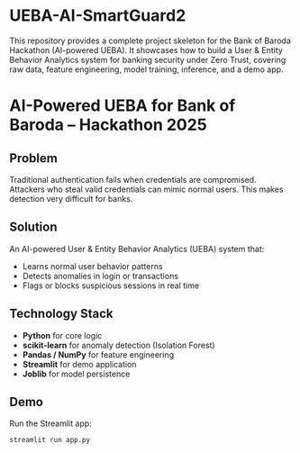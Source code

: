 # UEBA-AI-SmartGuard2
This repository provides a complete project skeleton for the Bank of Baroda Hackathon (AI-powered UEBA). It showcases how to build a User &amp; Entity Behavior Analytics system for banking security under Zero Trust, covering raw data, feature engineering, model training, inference, and a demo app.

# AI-Powered UEBA for Bank of Baroda – Hackathon 2025

##  Problem
Traditional authentication fails when credentials are compromised.
Attackers who steal valid credentials can mimic normal users.
This makes detection very difficult for banks.

##  Solution
An AI-powered User & Entity Behavior Analytics (UEBA) system that:
- Learns normal user behavior patterns
- Detects anomalies in login or transactions
- Flags or blocks suspicious sessions in real time

##  Technology Stack
- **Python** for core logic
- **scikit-learn** for anomaly detection (Isolation Forest)
- **Pandas / NumPy** for feature engineering
- **Streamlit** for demo application
- **Joblib** for model persistence

##  Demo
Run the Streamlit app:
```bash
streamlit run app.py
